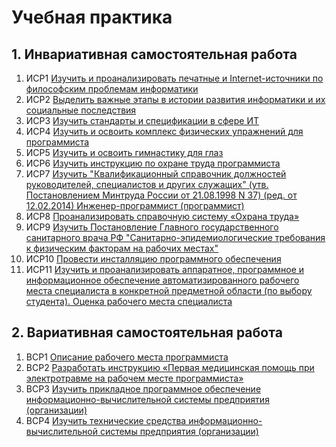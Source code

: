 # Учебная практика

## 1. Инвариативная самостоятельная работа

1. ИСР1 [Изучить и проанализировать печатные и Internet-источники по философским проблемам информатики](https://github.com/calabiyauspace/practice-portfolio/blob/main/Sokolova-Anna-1-1.pdf)
2. ИСР2 [Выделить важные этапы в истории развития информатики и их социальные последствия](https://github.com/calabiyauspace/practice-portfolio/blob/main/1-2.pdf)
3. ИСР3 [Изучить стандарты и спецификации в сфере ИТ](https://github.com/calabiyauspace/practice-portfolio/blob/main/Sokolova-Anna-1-3.pdf)
4. ИСР4 [Изучить и освоить комплекс физических упражнений для программиста](https://github.com/calabiyauspace/practice-portfolio/blob/main/Sokolova-Anna-1-4.pdf)
5. ИСР5 [Изучить и освоить гимнастику для глаз](https://github.com/calabiyauspace/practice-portfolio/blob/main/Sokolova-Anna-1-5.pdf)
6. ИСР6 [Изучить инструкцию по охране труда программиста](https://github.com/calabiyauspace/practice-portfolio/blob/main/Sokolova-Anna-1-6.pdf)
7. ИСР7 [Изучить "Квалификационный справочник должностей руководителей, специалистов и других служащих" (утв. Постановлением Минтруда России от 21.08.1998 N 37) (ред. от 12.02.2014) Инженер-программист (программист)](https://github.com/calabiyauspace/practice-portfolio/blob/main/Sokolova-Anna-1-7.pdf)
8. ИСР8 [Проанализировать справочную систему «Охрана труда»](https://github.com/calabiyauspace/practice-portfolio/blob/main/Sokolova-Anna-1-8.pdf)
9. ИСР9 [Изучить Постановление Главного государственного санитарного врача РФ "Санитарно-эпидемиологические требования к физическим факторам на рабочих местах"](https://github.com/calabiyauspace/practice-portfolio/blob/main/Sokolova-Anna-1-9.pdf)
10. ИСР10 [Провести инсталляцию программного обеспечения](https://github.com/calabiyauspace/practice-portfolio/blob/main/Sokolova-Anna-1-10.pdf)
11. ИСР11 [Изучить и проанализировать аппаратное, программное и информационное обеспечение автоматизированного рабочего места специалиста в конкретной предметной области (по выбору студента). Оценка рабочего места специалиста](https://github.com/calabiyauspace/practice-portfolio/blob/main/Sokolova-Anna-1-11.pdf)


## 2. Вариативная самостоятельная работа
1. ВСР1 [Описание рабочего места программиста](https://github.com/calabiyauspace/practice-portfolio/blob/main/2-1-рабочее-место-программиста.pdf)
2. ВСР2 [Разработать инструкцию «Первая медицинская помощь при электротравме на рабочем месте программиста»](https://github.com/calabiyauspace/practice-portfolio/blob/main/Sokolova-Anna-2-2.pdf)
3. ВСР3 [Изучить прикладное программное обеспечение информационно-вычислительной системы предприятия (организации)](https://github.com/calabiyauspace/practice-portfolio/blob/main/Sokolova-Anna-2-3.pdf)
4. ВСР4 [Изучить технические средства информационно-вычислительной системы предприятия (организации)](https://github.com/calabiyauspace/practice-portfolio/blob/main/Sokolova-Anna-2-4.pdf)
